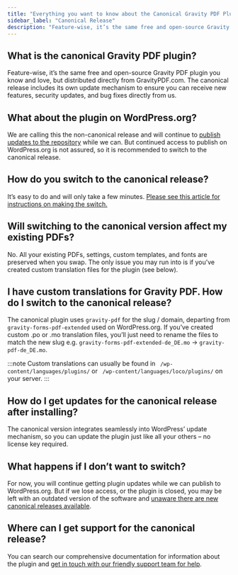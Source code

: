 ```yaml
---
title: "Everything you want to know about the Canonical Gravity PDF Plugin"
sidebar_label: "Canonical Release"
description: "Feature-wise, it’s the same free and open-source Gravity PDF plugin you know and love, but distributed directly from GravityPDF.com. "
---
```


## What is the canonical Gravity PDF plugin?

Feature-wise, it’s the same free and open-source Gravity PDF plugin you know and love, but distributed directly from GravityPDF.com. The canonical release includes its own update mechanism to ensure you can receive new features, security updates, and bug fixes directly from us.

## What about the plugin on WordPress.org?

We are calling this the non-canonical release and will continue to [publish updates to the repository](https://wordpress.org/plugins/gravity-forms-pdf-extended/) while we can. But continued access to publish on WordPress.org is not assured, so it is recommended to switch to the canonical release.

## How do you switch to the canonical release?

It’s easy to do and will only take a few minutes. [Please see this article for instructions on making the switch.](https://gravitypdf.com/news/installing-and-upgrading-to-the-canonical-version-of-gravity-pdf/)

## Will switching to the canonical version affect my existing PDFs?

No. All your existing PDFs, settings, custom templates, and fonts are preserved when you swap. The only issue you may run into is if you’ve created custom translation files for the plugin (see below).

## I have custom translations for Gravity PDF. How do I switch to the canonical release?

The canonical plugin uses `gravity-pdf` for the slug / domain, departing from `gravity-forms-pdf-extended` used on WordPress.org. If you’ve created custom .po or .mo translation files, you’ll just need to rename the files to match the new slug e.g. `gravity-forms-pdf-extended-de_DE.mo` → `gravity-pdf-de_DE.mo`. 

:::note
Custom translations can usually be found in ` /wp-content/languages/plugins/` or ` /wp-content/languages/loco/plugins/` on your server.
:::

## How do I get updates for the canonical release after installing?

The canonical version integrates seamlessly into WordPress’ update mechanism, so you can update the plugin just like all your others – no license key required.

## What happens if I don’t want to switch?

For now, you will continue getting plugin updates while we can publish to WordPress.org. But if we lose access, or the plugin is closed, you may be left with an outdated version of the software and [unaware there are new canonical releases available](https://patchstack.com/articles/security-implications-of-wordpress-repository-access-restrictions-and-plugin-closures/).

## Where can I get support for the canonical release?

You can search our comprehensive documentation for information about the plugin and [get in touch with our friendly support team for help](https://gravitypdf.com/support/).
